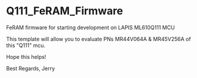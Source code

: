 Q111_FeRAM_Firmware
====================

FeRAM firmware for starting development on LAPIS ML610Q111 MCU

This template will allow you to evaluate PNs MR44V064A & MR45V256A of this "Q111" mcu.

Hope this helps!

Best Regards,
Jerry
